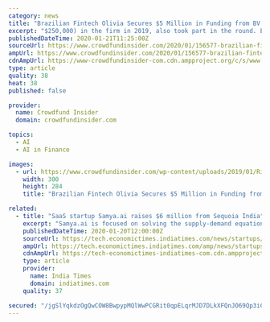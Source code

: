 ```yaml
---
category: news
title: "Brazilian Fintech Olivia Secures $5 Million in Funding from BV and BR Startups Fund"
excerpt: "$250,000) in the firm in 2019, also took part in the round. Established by Brazilian founders in Silicon Valley, Fintech firm Olivia uses artificial intelligence (AI) to regularly provide tips on financial behavior. Olivia has around 500,000 users globally. Its app is available for iOS and Android users. Olivia’s management also confirmed the ..."
publishedDateTime: 2020-01-21T11:25:00Z
sourceUrl: https://www.crowdfundinsider.com/2020/01/156577-brazilian-fintech-olivia-secures-5-million-in-funding-from-bv-and-br-startups-fund/
ampUrl: https://www.crowdfundinsider.com/2020/01/156577-brazilian-fintech-olivia-secures-5-million-in-funding-from-bv-and-br-startups-fund/amp/
cdnAmpUrl: https://www-crowdfundinsider-com.cdn.ampproject.org/c/s/www.crowdfundinsider.com/2020/01/156577-brazilian-fintech-olivia-secures-5-million-in-funding-from-bv-and-br-startups-fund/amp/
type: article
quality: 38
heat: 38
published: false

provider:
  name: Crowdfund Insider
  domain: crowdfundinsider.com

topics:
  - AI
  - AI in Finance

images:
  - url: https://www.crowdfundinsider.com/wp-content/uploads/2019/01/Rio-De-Janeiro-Brazil-by-Davi-Costa-Unsplash-300x284.jpg
    width: 300
    height: 284
    title: "Brazilian Fintech Olivia Secures $5 Million in Funding from BV and BR Startups Fund"

related:
  - title: "SaaS startup Samya.ai raises $6 million from Sequoia India"
    excerpt: "Samya.ai is focused on solving the supply-demand equation in the volatile and complex consumer goods industry using technology. Aditi Shrivastava | ETtech | Updated: January 20, 2020, 18:06 IST (L-R) Deepinder Dhingra, Shelly Singh, Shailendra Singh, Paven Palety Samya.ai, a SaaS platform that helps the consumer packaged goods industry optimize ..."
    publishedDateTime: 2020-01-20T12:00:00Z
    sourceUrl: https://tech.economictimes.indiatimes.com/news/startups/saas-startup-samya-ai-raises-6-million-from-sequoia-india/73432128
    ampUrl: https://tech.economictimes.indiatimes.com/amp/news/startups/saas-startup-samya-ai-raises-6-million-from-sequoia-india/73432128
    cdnAmpUrl: https://tech-economictimes-indiatimes-com.cdn.ampproject.org/c/s/tech.economictimes.indiatimes.com/amp/news/startups/saas-startup-samya-ai-raises-6-million-from-sequoia-india/73432128
    type: article
    provider:
      name: India Times
      domain: indiatimes.com
    quality: 37

secured: "/jgSlYqkdzOgQwCOW8BwpypMQlWwPCGRit0qpELqrMJD7DLkXFQnJO69Qp3iCyxTpzwUHUiNmMpxkH8C+S1UySNg5DwfSXB4H8b5z3ijqUS6AIw4pUZSTf4jOfIZ/HjhOEwZcruAMSCMPUJf/JoqlijaMvvl4fJegl7kHhRPeuSQ+dJrIcvjQXU43alzHHA0Y6RaeHixp8Vzp5UrNq+ahEHa/0M79rgRW7zO0ph/NUNXvBKdLJEJ9J8Syo9H0XmgmNy1YtctuvNDd2cPMhv3Ru/tXaU3gLbQmpFkybQtrT4I1o2NFs7R7tjTq3cNuaprpox1ZCvf8lyCyr1aRE+xo4k/7pWDTLwieHoAvzTbJKdJ+wAy0NiZYyC2gOtCc4EY40yMs7ahpVxpvwVly6X45arCASjzi5deJDjtch9BekTchp89GnVBYTq7+7Od0e/F1A2HaZ7IML5J0RkCU0RJqg==;zzNPwHwjNWUZw5L1gH1wuA=="
---
```


